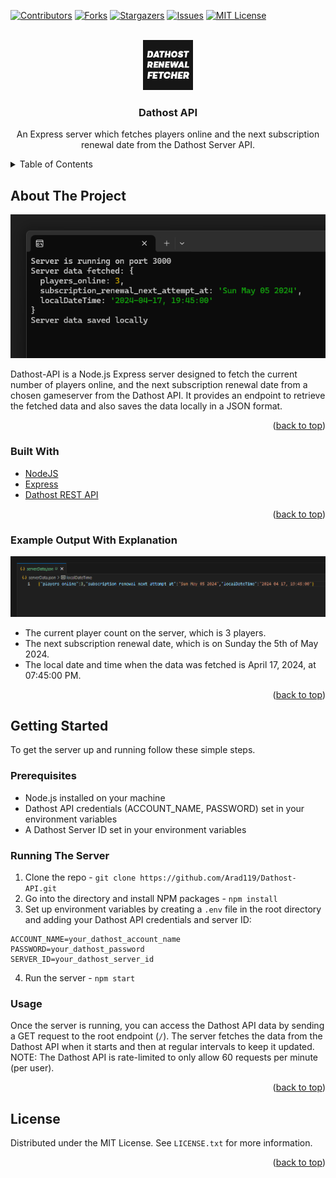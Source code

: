 
<div id="top"></div>


<!-- PROJECT SHIELDS -->
<!--
*** I'm using markdown "reference style" links for readability.
*** Reference links are enclosed in brackets [ ] instead of parentheses ( ).
*** See the bottom of this document for the declaration of the reference variables
*** for contributors-url, forks-url, etc. This is an optional, concise syntax you may use.
*** https://www.markdownguide.org/basic-syntax/#reference-style-links
-->
[![Contributors][contributors-shield]][contributors-url]
[![Forks][forks-shield]][forks-url]
[![Stargazers][stars-shield]][stars-url]
[![Issues][issues-shield]][issues-url]
[![MIT License][license-shield]][license-url]

<!-- PROJECT LOGO -->
<br />
<div align="center">
  <a href="https://github.com/Arad119/Dathost-API">
    <img src="images/Logo.png" alt="Logo" width="80" height="80">
  </a>

<h3 align="center">Dathost API</h3>

  <p align="center">
    An Express server which fetches players online and the next subscription renewal date from the Dathost Server API.
  </p>
</div>



<!-- TABLE OF CONTENTS -->
<details>
  <summary>Table of Contents</summary>
  <ol>
    <li>
      <a href="#about-the-project">About The Project</a>
      <ul>
        <li><a href="#built-with">Built With</a></li>
        <li><a href="#example-output-with-explanation">Example Output With Explanation</a></li>
      </ul>
    </li>
    <li>
      <a href="#getting-started">Getting Started</a>
      <ul>
        <li><a href="#prerequisites">Prerequisites</a></li>
        <li><a href="#running-the-server">Running the Server</a></li>
        <li><a href="#usage">Usage</a></li>
      </ul>
    </li>
    <li><a href="#license">License</a></li>
  </ol>
</details>



<!-- ABOUT THE PROJECT -->
## About The Project

![Dathost-API Screenshot][product-screenshot]

Dathost-API is a Node.js Express server designed to fetch the current number of players online, and the next subscription renewal date from a chosen gameserver from the Dathost API. It provides an endpoint to retrieve the fetched data and also saves the data locally in a JSON format.


<p align="right">(<a href="#top">back to top</a>)</p>



### Built With

* [NodeJS](https://nodejs.org/)
* [Express](https://www.npmjs.com/package/express)
* [Dathost REST API](https://dathost.readme.io/reference/cs2-servers-rest-api)

<p align="right">(<a href="#top">back to top</a>)</p>


<!-- OUTPUT EXAMPLE -->
### Example Output With Explanation

![Dathost-API Preview][product-preview]

  - The current player count on the server, which is 3 players.
  - The next subscription renewal date, which is on Sunday the 5th of May 2024.
  - The local date and time when the data was fetched is April 17, 2024, at 07:45:00 PM.

<p align="right">(<a href="#top">back to top</a>)</p>


<!-- GETTING STARTED -->
## Getting Started

To get the server up and running follow these simple steps.

### Prerequisites

- Node.js installed on your machine
- Dathost API credentials (ACCOUNT_NAME, PASSWORD) set in your environment variables
- A Dathost Server ID set in your environment variables

### Running The Server

1. Clone the repo  - ```git clone https://github.com/Arad119/Dathost-API.git```
2. Go into the directory and install NPM packages -  `npm install`
3. Set up environment variables by creating a `.env` file in the root directory and adding your Dathost API credentials and server ID:
```
ACCOUNT_NAME=your_dathost_account_name
PASSWORD=your_dathost_password
SERVER_ID=your_dathost_server_id
```
4. Run the server - `npm start`

### Usage

Once the server is running, you can access the Dathost API data by sending a GET request to the root endpoint (`/`). The server fetches the data from the Dathost API when it starts and then at regular intervals to keep it updated.
NOTE: The Dathost API is rate-limited to only allow 60 requests per minute (per user).

<p align="right">(<a href="#top">back to top</a>)</p>


<!-- LICENSE -->
## License

Distributed under the MIT License. See `LICENSE.txt` for more information.

<p align="right">(<a href="#top">back to top</a>)</p>


<!-- MARKDOWN LINKS & IMAGES -->
<!-- https://www.markdownguide.org/basic-syntax/#reference-style-links -->
[contributors-shield]: https://img.shields.io/github/contributors/Arad119/Dathost-API.svg?style=for-the-badge
[contributors-url]: https://github.com/Arad119/Dathost-API/graphs/contributors
[forks-shield]: https://img.shields.io/github/forks/Arad119/Dathost-API.svg?style=for-the-badge
[forks-url]: https://github.com/Arad119/Dathost-API/network/members
[stars-shield]: https://img.shields.io/github/stars/Arad119/Dathost-API.svg?style=for-the-badge
[stars-url]: https://github.com/Arad119/Dathost-API/stargazers
[issues-shield]: https://img.shields.io/github/issues/Arad119/Dathost-API.svg?style=for-the-badge
[issues-url]: https://github.com/Arad119/Dathost-API/issues
[license-shield]: https://img.shields.io/github/license/Arad119/Dathost-API.svg?style=for-the-badge
[license-url]: https://github.com/Arad119/Dathost-API/blob/master/LICENSE.txt
[product-screenshot]: images/Program.png
[product-preview]: images/Output.png
